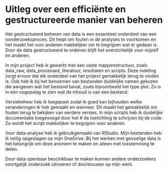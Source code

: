 # Uitleg over een efficiënte en gestructureerde manier van beheren

Het gestructueerd beheren van data is een essentieel onderdeel van een oonderzoeksproces. 
Dit helpt om fouten in de analyses te voorkomen en het maakt het voor anderen makkelijker om te begrijpen wat er gedaan is. 
Door de data gestructueerd te ordenen blijft het overzichtelijk voor mijzelf en anderen. 

In mijn project heb ik gewerkt met een vaste mappenstructuur, zoals data_raw, data_processed, literatuur, resultaten en scripts. 
Deze indeling zorgt ervoor dat elk onderdeel van het project gemakkelijk terug te vinden is. 
Ook heb ik bij het benoemen van bestanden duidelijke namen gekozen die aangeven wat het bestand bevat, zoals bijvoorbeeld het type plot.
Zo is in één oogopslag te zien wat de inhoud is van een bestand. 

Versiebeheer heb ik toegepast zodat ik goed kan bijhouden welke veranderingen ik heb gemaakt en wanneer. 
Dit maakt het gemakkelijk om fouten terug te bekijken van eerdere versies. 
In mijn scripts heb ik duidelijke documentatie toegevoegd door het # de toelichting te schrijven bij de code. 
Zo wordt het script makkelijker te begrijpen voor anderen. 

Voor data-analyse heb ik gebruikgemaakt van RStudio. 
Mijn bestanden heb ik veilig opgeslagen op mijn OneDrive. 
Bij het werken met gevoelige data is het belangrijk om deze anoniem te maken en alleen met toestemming te delen. 

Door data openbaar beschikbaar te maken kunnen andere onderzoekers soortgelijk onderzoek uitvoeren of doorbouwen op mijn werk. 

